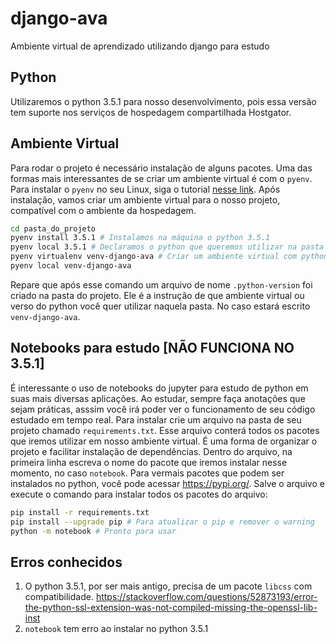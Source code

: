 # django-ava
Ambiente virtual de aprendizado utilizando django para estudo

## Python
Utilizaremos o python 3.5.1 para nosso desenvolvimento, pois essa versão tem suporte nos serviços de hospedagem compartilhada Hostgator.

## Ambiente Virtual
Para rodar o projeto é necessário instalação de alguns pacotes. Uma das formas mais interessantes de se criar um ambiente virtual é com o `pyenv`. Para instalar o `pyenv` no seu Linux, siga o tutorial [nesse link](https://medium.com/data-hackers/guia-de-instala%C3%A7%C3%A3o-do-pyenv-no-ubuntu-16-04-18-04-33a33faa4d5). Após instalação, vamos criar um ambiente virtual para o nosso projeto, compatível com o ambiente da hospedagem.
```sh
cd pasta_do_projeto
pyenv install 3.5.1 # Instalamos na máquina o python 3.5.1
pyenv local 3.5.1 # Declaramos o python que queremos utilizar na pasta atual
pyenv virtualenv venv-django-ava # Criar um ambiente virtual com python 3.5.1 de nome venv-django-ava
pyenv local venv-django-ava
```
Repare que após esse comando um arquivo de nome `.python-version` foi criado na pasta do projeto. Ele é a instrução de que ambiente virtual ou verso do python você quer utilizar naquela pasta. No caso estará escrito `venv-django-ava`.

## Notebooks para estudo [NÃO FUNCIONA NO 3.5.1]
É interessante o uso de notebooks do jupyter para estudo de python em suas mais diversas aplicações. Ao estudar, sempre faça anotações que sejam práticas, asssim você irá poder ver o funcionamento de seu código estudado em tempo real. Para instalar crie um arquivo na pasta de seu projeto chamado `requirements.txt`. Esse arquivo conterá todos os pacotes que iremos utilizar em nosso ambiente virtual. É uma forma de organizar o projeto e facilitar instalação de dependências. Dentro do arquivo, na primeira linha escreva o nome do pacote que iremos instalar nesse momento, no caso `notebook`. Para vermais pacotes que podem ser instalados no python, você pode acessar https://pypi.org/. Salve o arquivo e execute o comando para instalar todos os pacotes do arquivo: 
```sh
pip install -r requirements.txt
pip install --upgrade pip # Para atualizar o pip e remover o warning
python -m notebook # Pronto para usar
```

## Erros conhecidos
1. O python 3.5.1, por ser mais antigo, precisa de um pacote `libcss` com compatibilidade. https://stackoverflow.com/questions/52873193/error-the-python-ssl-extension-was-not-compiled-missing-the-openssl-lib-inst
2. `notebook` tem erro ao instalar no python 3.5.1

